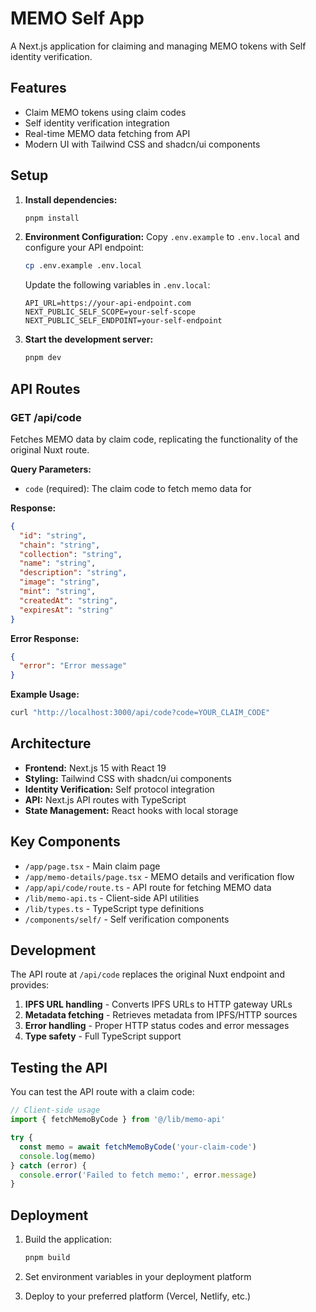 # MEMO Self App

A Next.js application for claiming and managing MEMO tokens with Self identity verification.

## Features

- Claim MEMO tokens using claim codes
- Self identity verification integration
- Real-time MEMO data fetching from API
- Modern UI with Tailwind CSS and shadcn/ui components

## Setup

1. **Install dependencies:**
   ```bash
   pnpm install
   ```

2. **Environment Configuration:**
   Copy `.env.example` to `.env.local` and configure your API endpoint:
   ```bash
   cp .env.example .env.local
   ```
   
   Update the following variables in `.env.local`:
   ```
   API_URL=https://your-api-endpoint.com
   NEXT_PUBLIC_SELF_SCOPE=your-self-scope
   NEXT_PUBLIC_SELF_ENDPOINT=your-self-endpoint
   ```

3. **Start the development server:**
   ```bash
   pnpm dev
   ```

## API Routes

### GET /api/code

Fetches MEMO data by claim code, replicating the functionality of the original Nuxt route.

**Query Parameters:**
- `code` (required): The claim code to fetch memo data for

**Response:**
```json
{
  "id": "string",
  "chain": "string", 
  "collection": "string",
  "name": "string",
  "description": "string",
  "image": "string",
  "mint": "string",
  "createdAt": "string",
  "expiresAt": "string"
}
```

**Error Response:**
```json
{
  "error": "Error message"
}
```

**Example Usage:**
```bash
curl "http://localhost:3000/api/code?code=YOUR_CLAIM_CODE"
```

## Architecture

- **Frontend:** Next.js 15 with React 19
- **Styling:** Tailwind CSS with shadcn/ui components
- **Identity Verification:** Self protocol integration
- **API:** Next.js API routes with TypeScript
- **State Management:** React hooks with local storage

## Key Components

- `/app/page.tsx` - Main claim page
- `/app/memo-details/page.tsx` - MEMO details and verification flow
- `/app/api/code/route.ts` - API route for fetching MEMO data
- `/lib/memo-api.ts` - Client-side API utilities
- `/lib/types.ts` - TypeScript type definitions
- `/components/self/` - Self verification components

## Development

The API route at `/api/code` replaces the original Nuxt endpoint and provides:

1. **IPFS URL handling** - Converts IPFS URLs to HTTP gateway URLs
2. **Metadata fetching** - Retrieves metadata from IPFS/HTTP sources  
3. **Error handling** - Proper HTTP status codes and error messages
4. **Type safety** - Full TypeScript support

## Testing the API

You can test the API route with a claim code:

```javascript
// Client-side usage
import { fetchMemoByCode } from '@/lib/memo-api'

try {
  const memo = await fetchMemoByCode('your-claim-code')
  console.log(memo)
} catch (error) {
  console.error('Failed to fetch memo:', error.message)
}
```

## Deployment

1. Build the application:
   ```bash
   pnpm build
   ```

2. Set environment variables in your deployment platform

3. Deploy to your preferred platform (Vercel, Netlify, etc.)
